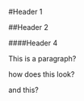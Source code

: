 #Header 1

##Header 2

####Header 4

This is a paragraph? 

<p> how does this look? </p>

<h> and this? </h>